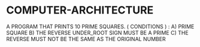 # COMPUTER-ARCHITECTURE

A PROGRAM THAT PRINTS 10 PRIME SQUARES.
( CONDITIONS ) :
  A) PRIME SQUARE
  B) THE REVERSE UNDER_ROOT SIGN MUST BE A PRIME
  C) THE REVERSE MUST NOT BE THE SAME AS THE ORIGINAL NUMBER
